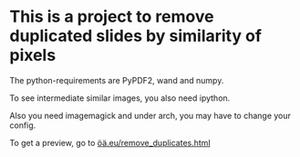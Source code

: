 # This is a project to remove duplicated slides by similarity of pixels

The python-requirements are PyPDF2, wand and numpy.

To see intermediate similar images, you also need ipython.

Also you need imagemagick and under arch, you may have to change your config.

To get a preview, go to [öä.eu/remove_duplicates.html](http://öä.eu/remove_duplicates.html)
